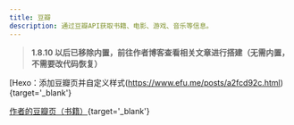 ```yaml
---
title: 豆瓣
description: 通过豆瓣API获取书籍、电影、游戏、音乐等信息。
---
```


> **1.8.10 以后已移除内置，前往作者博客查看相关文章进行搭建（无需内置，不需要改代码恢复）**

[Hexo：添加豆瓣页并自定义样式(https://www.efu.me/posts/a2fcd92c.html){target='_blank'}

[作者的豆瓣页（书籍）](https://www.efu.me/books/){target='_blank'}
